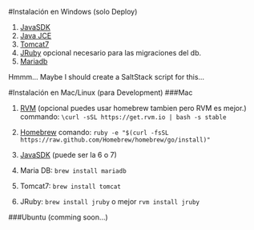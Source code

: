 #Instalación en Windows (solo Deploy)

1. [JavaSDK]()
2. [Java JCE]()
1. [Tomcat7]()
2. [JRuby](www.jruby.org) opcional necesario para las migraciones del db.
3. [Mariadb]()

Hmmm... Maybe I should create a SaltStack script for this...

#Instalación en Mac/Linux (para Development)
###Mac
1. [RVM](www.rvm.io) (opcional puedes usar homebrew tambien pero RVM es mejor.) 
   commando: `\curl -sSL https://get.rvm.io | bash -s stable`

2. [Homebrew](http://brew.sh/) comando: 
  `ruby -e "$(curl -fsSL https://raw.github.com/Homebrew/homebrew/go/install)"`
  
3. [JavaSDK](http://www.oracle.com/technetwork/java/javase/downloads/index.html) (puede ser la 6 o 7)

4. Maria DB: `brew install mariadb`
5. Tomcat7: `brew install tomcat`

6. JRuby: `brew install jruby` o mejor `rvm install jruby`


###Ubuntu
(comming soon...)